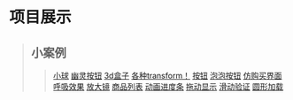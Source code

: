 # 项目展示
> ## 小案例
>> <a href="./小球.html">小球</a>
>> <a href="./幽灵按钮.html">幽灵按钮</a>
>> <a href="./3d盒子.html">3d盒子</a>
>><a href="./菜鸟网的transform.html">各种transform！</a>
>><a href="./button.html">按钮</a>
>><a href="./button3.html">泡泡按钮</a>
>><a href="./仿购买界面.html">仿购买界面</a>
>><a href="./canvas-呼吸效果.html">呼吸效果</a>
>><a href="./作业放大镜.html">放大镜</a>
>><a href="./商品列表.html">商品列表</a>
>><a href="./动画进度条.html">动画进度条</a>
>><a href="./拖动显示.html">拖动显示</a>
>><a href="./滑动验证.html">滑动验证</a>
>><a href="./canvas-loading.html">圆形加载</a>